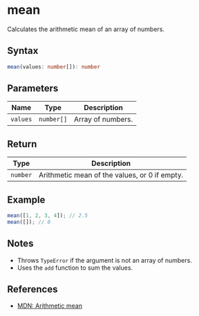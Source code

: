 # mean

Calculates the arithmetic mean of an array of numbers.

## Syntax
```typescript
mean(values: number[]): number
```

## Parameters
| Name      | Type         | Description           |
|-----------|--------------|-----------------------|
| `values`  | `number[]`   | Array of numbers.     |

## Return
| Type     | Description                                  |
|----------|----------------------------------------------|
| `number` | Arithmetic mean of the values, or 0 if empty.|

## Example
```typescript
mean([1, 2, 3, 4]); // 2.5
mean([]); // 0
```

## Notes
- Throws `TypeError` if the argument is not an array of numbers.
- Uses the `add` function to sum the values.

## References
- [MDN: Arithmetic mean](https://developer.mozilla.org/en-US/docs/Glossary/Arithmetic_mean)